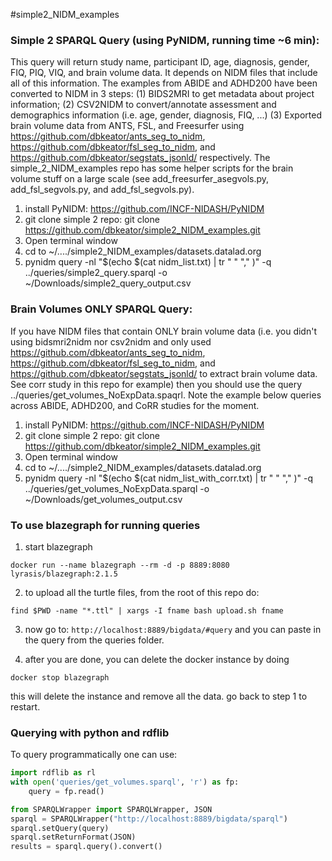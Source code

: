 #simple2_NIDM_examples

### Simple 2 SPARQL Query (using PyNIDM, running time ~6 min):
This query will return study name, participant ID, age, diagnosis, gender, FIQ, PIQ, VIQ, and brain volume data.  It depends on NIDM files that include all of this information. The examples from ABIDE and ADHD200 have been converted to NIDM in 3 steps: (1) BIDS2MRI to get metadata about project information; (2) CSV2NIDM to convert/annotate assessment and demographics information (i.e. age, gender, diagnosis, FIQ, ...) (3) Exported brain volume data from ANTS, FSL, and Freesurfer using https://github.com/dbkeator/ants_seg_to_nidm, https://github.com/dbkeator/fsl_seg_to_nidm, and https://github.com/dbkeator/segstats_jsonld/ respectively.  The simple_2_NIDM_examples repo has some helper scripts for the brain volume stuff on a large scale (see add_freesurfer_asegvols.py, add_fsl_segvols.py, and add_fsl_segvols.py).

1. install PyNIDM: https://github.com/INCF-NIDASH/PyNIDM
2. git clone simple 2 repo: git clone https://github.com/dbkeator/simple2_NIDM_examples.git
3. Open terminal window
4. cd to ~/..../simple2_NIDM_examples/datasets.datalad.org
5. pynidm query -nl "$(echo $(cat nidm_list.txt) | tr " " "," )" -q ../queries/simple2_query.sparql -o ~/Downloads/simple2_query_output.csv


### Brain Volumes ONLY SPARQL Query:
If you have NIDM files that contain ONLY brain volume data (i.e. you didn't using bidsmri2nidm nor csv2nidm and only used  https://github.com/dbkeator/ants_seg_to_nidm, https://github.com/dbkeator/fsl_seg_to_nidm, and https://github.com/dbkeator/segstats_jsonld/ to extract brain volume data.  See corr study in this repo for example) then you should use the query ../queries/get_volumes_NoExpData.spaqrl.  Note the example below queries across ABIDE, ADHD200, and CoRR studies for the moment. 

1. install PyNIDM: https://github.com/INCF-NIDASH/PyNIDM
2. git clone simple 2 repo: git clone https://github.com/dbkeator/simple2_NIDM_examples.git
3. Open terminal window
4. cd to ~/..../simple2_NIDM_examples/datasets.datalad.org
5. pynidm query -nl "$(echo $(cat nidm_list_with_corr.txt) | tr " " "," )" -q ../queries/get_volumes_NoExpData.sparql -o ~/Downloads/get_volumes_output.csv


### To use blazegraph for running queries

1. start blazegraph

 `docker run --name blazegraph --rm -d -p 8889:8080 lyrasis/blazegraph:2.1.5`

2. to upload all the turtle files, from the root of this repo do:

```
find $PWD -name "*.ttl" | xargs -I fname bash upload.sh fname
```

3. now go to: `http://localhost:8889/bigdata/#query` and you can paste in the query from the queries folder.

4. after you are done, you can delete the docker instance by doing

```
docker stop blazegraph
```

this will delete the instance and remove all the data. go back to step 1 to restart.


### Querying with python and rdflib

To query programmatically one can use:

```python
import rdflib as rl
with open('queries/get_volumes.sparql', 'r') as fp:
    query = fp.read()

from SPARQLWrapper import SPARQLWrapper, JSON
sparql = SPARQLWrapper("http://localhost:8889/bigdata/sparql")
sparql.setQuery(query)
sparql.setReturnFormat(JSON)
results = sparql.query().convert()
```